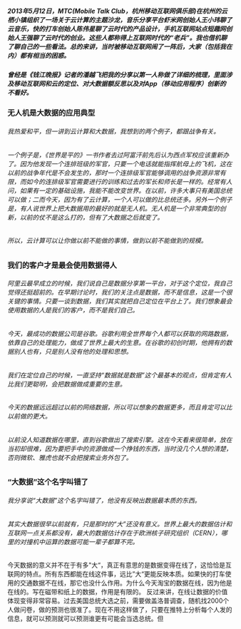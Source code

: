 #####  2013年5月12日，MTC(Mobile Talk Club，杭州移动互联网俱乐部)在杭州的云栖小镇组织了一场关于云计算的主题沙龙，音乐分享平台虾米网创始人王小玮聊了云音乐，快的打车创始人陈伟星聊了云时代的产品设计，手机互联网站点短趣网创始人王强聊了云时代的创业。这些人都称得上互联网时代的“老兵”。我也借机聊了聊自己的一些看法。总的来讲，当时被移动互联网闹了一阵后，大家（包括我在内）都有相当的困惑。
##### 曾经是《钱江晚报》记者的潘越飞把我的分享以第一人称做了详细的梳理，里面涉及移动互联网和云的定位、对大数据额反思以及对App（移动应用程序）创新的不看好。
### 无人机是大数据的应用典型
###### 我热爱和平，但一讲到云计算和大数据，我想到的两个例子，都跟战争有关。
###### 一个例子是，《世界是平的》一书作者去过阿富汗前先后认为西点军校应该重新办了。因为他发现一个连排班级的军官，只要一个电话就能指挥航母上的飞机，这在以前的战争年代是不会发生的，那时一个连排级军官能够调用的战争资源非常有限，而如今的连排级军官需要进行的训练和过去的军长和师长是一样的。经常有人问，如果有一定的基础设施，我能不能改变世界。在以前，许多大事只有美国总统可以做；二而今天，因为有了云计算，一个人可以做的比总统还多。另外一个例子是，有人说世界上把大数据用的最好的就是无人机。无人机是一个非常典型的创新，以前的仗不是这么打的，但有了大数据之后就变了。
###### 所以，云计算可以让你做以前不能做的事情，做到以前不能做到的规模。
### 我们的客户才是最会使用数据得人
###### 阿里云最早成立的时候，我们说自己是数据分享第一平台，对于这个定位，我自己觉得还挺超前的。在早期讨论时，我们的关注点是数据，而不是信息，这是一个很关键的事情。只要一谈到数据，我们其实就把自己定位在平台上了。我们想象最会使用数据的人是我们的客户，而不是我们自己。
###### 今天，最成功的数据公司是谷歌。谷歌利用全世界每个人都可以获取的网路数据，依靠自己的处理能力，做成了世界上最大的生意。在谷歌的初创时期，他拥有的数据别人也有，只是别人没有他的处理和思想。
###### 我们在定位自己的时候，一直坚持“数据就是数据”这个最基本的观点，但肯定有人比我们更聪明，会把数据做成重要的生意。
###### 今天的数据远远超过以前的网络数据，所以可以想象的数据更多，而且肯定可以比以前做的更大。
###### 以前没人知道数据在哪里，直到谷歌做出了搜索引擎。这在今天看来很简单，放在当初却很难，因为要把手中的资源做成一个挣钱的东西，当时没几个人想的清楚，否则微软、雅虎也就不会把搜索业务外包了。
### “大数据”这个名字叫错了
###### 我分享说“大数据”这个名字叫错了，他没有反映出数据最本质的东西。
###### 其实大数据很早以前就有，只是那时的“大”还没有意义。世界上最大的数据估计和互联网一点关系都没有，最大的数据估计存在于欧洲核子研究组织（CERN），哪里的对撞机中运算的数据可能一辈子都算不完。
今天数据的意义并不在于有多"大“，真正有意思的是数据变得在线了，这恰恰是互联网的特点。所有东西都能在线这件事，远比”大“更能反映本质。如果快的打车使用的交通数据不在线，那它也没什么作用。为什么今天淘宝的数据在线，因为他是在线的。写在磁带和纸上的数据，作用是有限的。
反过来讲，在线让数据的价值体现变得非常容易。过去美国总统大选之前，需要做盖洛普调查，随机找2000个人做问卷，做的预测也很准了。现在不用这样做了，只要在推特上分析每个人发的信息，就可以预测就可以预测谁更有可能会当选总统。但



